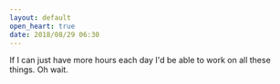 ```yaml
---
layout: default
open_heart: true
date: 2018/08/29 06:30
---
```


If I can just have more hours each day I'd be able to work on all these things.
Oh wait.

